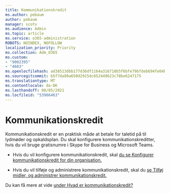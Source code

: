 ```yaml
---
title: Kommunikationskredit
ms.author: pebaum
author: pebaum
manager: scotv
ms.audience: Admin
ms.topic: article
ms.service: o365-administration
ROBOTS: NOINDEX, NOFOLLOW
localization_priority: Priority
ms.collection: Adm_O365
ms.custom:
- "9002395"
- "4683"
ms.openlocfilehash: ad38513dbb177d36df1164a316710b5f6bfe79bfdeb694fe04b6df9ff4949f20
ms.sourcegitcommit: b5f7da89a650d2915dc652449623c78be6247175
ms.translationtype: MT
ms.contentlocale: da-DK
ms.lasthandoff: 08/05/2021
ms.locfileid: "53966463"
---
```

# <a name="communication-credits"></a>Kommunikationskredit

Kommunikationskredit er en praktisk måde at betale for taletid på til lydmøder og opkaldsplan. Du skal konfigurere kommunikationskreditter, hvis du vil bruge gratisnumre i Skype for Business og Microsoft Teams.

- Hvis du vil konfigurere kommunikationskredit, skal [du se Konfigurer kommunikationskredit for din organisation.](https://docs.microsoft.com/microsoftteams/set-up-communications-credits-for-your-organization) 

- Hvis du vil tilføje og administrere kommunikationskredit, skal du [se Tilføj midler, og administrer kommunikationskredit.](https://docs.microsoft.com/microsoftteams/add-funds-and-manage-communications-credits) 

Du kan få mere at vide [under Hvad er kommunikationskredit?](https://docs.microsoft.com/microsoftteams/what-are-communications-credits)
